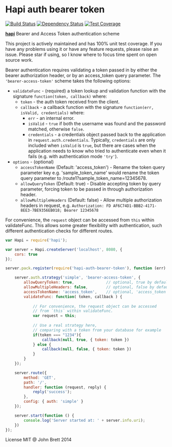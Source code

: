 # Hapi auth bearer token
[![Build Status](https://travis-ci.org/johnbrett/hapi-auth-bearer-token.svg?branch=master)](https://travis-ci.org/johnbrett/hapi-auth-bearer-token) [![Dependency Status](https://david-dm.org/johnbrett/hapi-auth-bearer-token.svg)](https://david-dm.org/johnbrett/hapi-auth-bearer-token) [![Test Coverage](https://codeclimate.com/github/johnbrett/hapi-auth-bearer-token/badges/coverage.svg)](https://codeclimate.com/github/johnbrett/hapi-auth-bearer-token)

[**hapi**](https://github.com/spumko/hapi) Bearer and Access Token authentication scheme

This project is actively maintained and has 100% unit test coverage. If you have any problems using it or have any feature requests, please raise an issue. Please star if using, so I know where to focus time spent on open source work.

Bearer authentication requires validating a token passed in by either the bearer authorization header, or by an access_token query parameter. The `'bearer-access-token'` scheme takes the following options:

- `validateFunc` - (required) a token lookup and validation function with the signature `function(token, callback)` where:
    - `token` - the auth token received from the client.
    - `callback` - a callback function with the signature `function(err, isValid, credentials)` where:
        - `err` - an internal error.
        - `isValid` - `true` if both the username was found and the password matched, otherwise `false`.
        - `credentials` - a credentials object passed back to the application in `request.auth.credentials`. Typically, `credentials` are only
          included when `isValid` is `true`, but there are cases when the application needs to know who tried to authenticate even when it fails
          (e.g. with authentication mode `'try'`).
- `options` - (optional) 
    - `accessTokenName` (Default: 'access_token') - Rename the token query parameter key e.g. 'sample_token_name' would rename the token query parameter to /route1?sample_token_name=12345678.
    - `allowQueryToken` (Default: true) - Disable accepting token by query parameter, forcing token to be passed in through authorization header.
    - `allowMultipleHeaders` (Default: false) - Allow multiple authorization headers in request, e.g. `Authorization: FD AF6C74D1-BBB2-4171-8EE3-7BE9356EB018; Bearer 12345678`

For convenience, the `request` object can be accessed from `this` within validateFunc. This allows some greater flexibility with authentication, such different authentication checks for different routes.

```javascript
var Hapi = require('hapi');

var server = Hapi.createServer('localhost', 8080, {
    cors: true
});

server.pack.register(require('hapi-auth-bearer-token'), function (err) {

    server.auth.strategy('simple', 'bearer-access-token', {
        allowQueryToken: true,              // optional, true by default
        allowMultipleHeaders: false,        // optional, false by default
        accessTokenName: 'access_token',    // optional, 'access_token' by default
        validateFunc: function( token, callback ) {
        
            // For convenience, the request object can be accessed 
            // from `this` within validateFunc.
            var request = this;  
        
            // Use a real strategy here, 
            // comparing with a token from your database for example
            if(token === "1234"){
                callback(null, true, { token: token })
            } else {
                callback(null, false, { token: token })
            }
        }
    });

    server.route({ 
        method: 'GET', 
        path: '/', 
        handler: function (request, reply) {
            reply('success');
        }, 
        config: { auth: 'simple' } 
    });

    server.start(function () {
        console.log('Server started at: ' + server.info.uri);
    })
});
```

License MIT @ John Brett 2014
